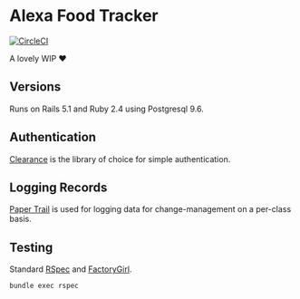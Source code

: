 # Alexa Food Tracker

[![CircleCI](https://circleci.com/gh/trueheart78/alexa-food-tracker.svg?style=svg)](https://circleci.com/gh/trueheart78/alexa-food-tracker)

A lovely WIP :heart:

## Versions

Runs on Rails 5.1 and Ruby 2.4 using Postgresql 9.6.

## Authentication

[Clearance][clearance] is the library of choice for simple authentication.

## Logging Records

[Paper Trail][paper_trail] is used for logging data for change-management on a per-class basis.

## Testing

Standard [RSpec][rspec] and [FactoryGirl][factory_girl].

```
bundle exec rspec
```

[clearance]: https://github.com/thoughtbot/clearance
[paper_trail]: https://github.com/airblade/paper_trail
[rspec]: https://github.com/rspec/rspec-rails
[factory_girl]: https://github.com/thoughtbot/factory_girl_rails 
